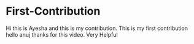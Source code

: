 # First-Contribution
Hi this is Ayesha and this is my contribution.
This is my first contribution
hello anuj thanks for this video. Very Helpful


